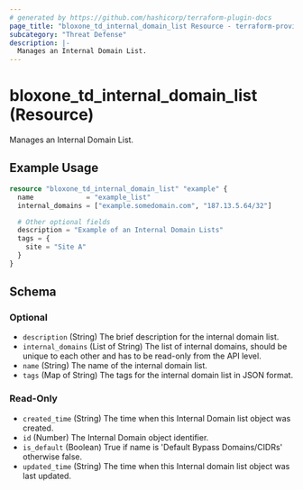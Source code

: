 ```yaml
---
# generated by https://github.com/hashicorp/terraform-plugin-docs
page_title: "bloxone_td_internal_domain_list Resource - terraform-provider-bloxone"
subcategory: "Threat Defense"
description: |-
  Manages an Internal Domain List.
---
```


# bloxone_td_internal_domain_list (Resource)

Manages an Internal Domain List.

## Example Usage

```terraform
resource "bloxone_td_internal_domain_list" "example" {
  name             = "example_list"
  internal_domains = ["example.somedomain.com", "187.13.5.64/32"]

  # Other optional fields
  description = "Example of an Internal Domain Lists"
  tags = {
    site = "Site A"
  }
}
```

<!-- schema generated by tfplugindocs -->
## Schema

### Optional

- `description` (String) The brief description for the internal domain list.
- `internal_domains` (List of String) The list of internal domains, should be unique to each other and has to be read-only from the API level.
- `name` (String) The name of the internal domain list.
- `tags` (Map of String) The tags for the internal domain list in JSON format.

### Read-Only

- `created_time` (String) The time when this Internal Domain list object was created.
- `id` (Number) The Internal Domain object identifier.
- `is_default` (Boolean) True if name is 'Default Bypass Domains/CIDRs' otherwise false.
- `updated_time` (String) The time when this Internal domain list object was last updated.
